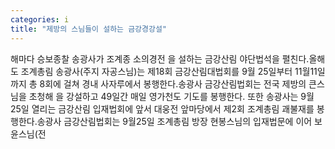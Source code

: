 ```yaml
---
categories: i
title: "제방의 스님들이 설하는 금강경강설"
---
```

해마다 승보종찰 송광사가 조계종 소의경전 을 설하는 금강산림 야단법석을 펼친다.올해도 조계총림 송광사(주지 자공스님)는 제18회 금강산림대법회를 9월 25일부터 11월11일까지 총 8회에 걸쳐 경내 사자루에서 봉행한다.송광사 금강산림법회는 전국 제방의 큰스님을 초청해 을 강설하고 49일간 매일 영가천도 기도를 봉행한다. 또한 송광사는 9월 25일 열리는 금강산림 입재법회에 앞서 대웅전 앞마당에서 제2회 조계총림 괘불재를 봉행한다.송광사 금강산림법회는 9월25일 조계총림 방장 현봉스님의 입재법문에 이어 보윤스님(전